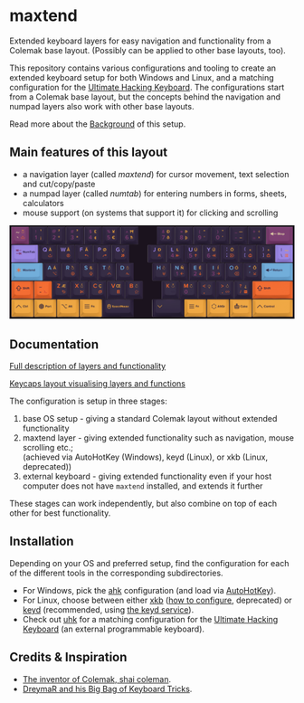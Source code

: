 # maxtend
Extended keyboard layers for easy navigation and functionality from a Colemak base layout.
(Possibly can be applied to other base layouts, too).

This repository contains various configurations and tooling to create an extended keyboard setup for both Windows and Linux, and a matching configuration for the [Ultimate Hacking Keyboard](https://ultimatehackingkeyboard.com). The configurations start from a Colemak base layout, but the concepts behind the navigation and numpad layers also work with other base layouts.

Read more about the [Background](BACKGROUND.md) of this setup.

## Main features of this layout
- a navigation layer (called *maxtend*) for cursor movement, text selection and cut/copy/paste
- a numpad layer (called *numtab*) for entering numbers in forms, sheets, calculators
- mouse support (on systems that support it) for clicking and scrolling

![Overview of the layout of a maxtended keyboard.](images/Maxtend-black.png)

## Documentation
[Full description of layers and functionality](documentation/documentation.md)

[Keycaps layout visualising layers and functions](documentation/keycaps-layout.md)

The configuration is setup in three stages:
1. base OS setup - giving a standard Colemak layout without extended functionality
2. maxtend layer - giving extended functionality such as navigation, mouse scrolling etc.;  
   (achieved via AutoHotKey (Windows), keyd (Linux), or xkb (Linux, deprecated))
4. external keyboard - giving extended functionality even if your host computer does not have `maxtend` installed, and extends it further

These stages can work independently, but also combine on top of each other for best functionality.

## Installation
Depending on your OS and preferred setup, find the configuration for each of the different tools in the corresponding subdirectories. 
- For Windows, pick the [ahk](ahk/) configuration (and load via [AutoHotKey](https://www.autohotkey.com/)).
- For Linux, choose between either [xkb](xkb/) ([how to configure](xkb/HOWTO), deprecated) or [keyd](keyd/) (recommended, using [the keyd service](https://github.com/rvaiya/keyd)).
- Check out [uhk](uhk/) for a matching configuration for the [Ultimate Hacking Keyboard](https://ultimatehackingkeyboard.com) (an external programmable keyboard).

## Credits & Inspiration
- [The inventor of Colemak, shai coleman](https://colemak.com).
- [DreymaR and his Big Bag of Keyboard Tricks](https://dreymar.colemak.org/).
